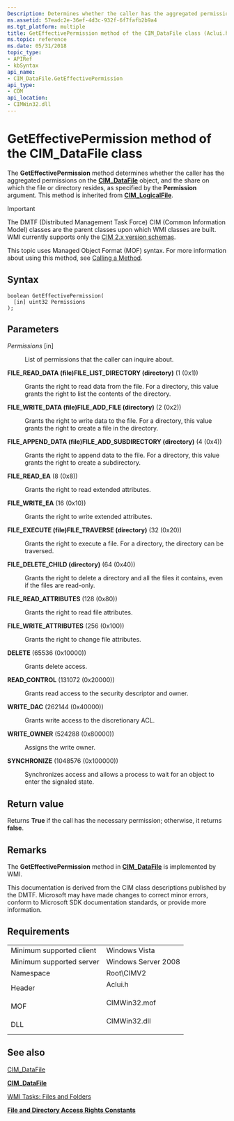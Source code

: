 ```yaml
---
Description: Determines whether the caller has the aggregated permissions on the CIM\_DataFile object, and the share on which the file or directory resides, as specified by the Permission argument. This method is inherited from CIM\_LogicalFile.
ms.assetid: 57eadc2e-36ef-4d3c-932f-6f7fafb2b9a4
ms.tgt_platform: multiple
title: GetEffectivePermission method of the CIM_DataFile class (Aclui.h)
ms.topic: reference
ms.date: 05/31/2018
topic_type: 
- APIRef
- kbSyntax
api_name: 
- CIM_DataFile.GetEffectivePermission
api_type: 
- COM
api_location: 
- CIMWin32.dll
---
```


# GetEffectivePermission method of the CIM\_DataFile class

The **GetEffectivePermission** method determines whether the caller has the aggregated permissions on the [**CIM\_DataFile**](cim-datafile.md) object, and the share on which the file or directory resides, as specified by the **Permission** argument. This method is inherited from [**CIM\_LogicalFile**](cim-logicalfile.md).

> [!IMPORTANT]
> The DMTF (Distributed Management Task Force) CIM (Common Information Model) classes are the parent classes upon which WMI classes are built. WMI currently supports only the [CIM 2.x version schemas](https://dmtf.org/standards/cim/schemas).

 

This topic uses Managed Object Format (MOF) syntax. For more information about using this method, see [Calling a Method](https://docs.microsoft.com/windows/desktop/WmiSdk/calling-a-method).

## Syntax


```mof
boolean GetEffectivePermission(
  [in] uint32 Permissions
);
```



## Parameters

<dl> <dt>

*Permissions* \[in\]
</dt> <dd>

List of permissions that the caller can inquire about.

<dt>

<span id="FILE_READ_DATA__file_FILE_LIST_DIRECTORY__directory_"></span><span id="file_read_data__file_file_list_directory__directory_"></span><span id="FILE_READ_DATA__FILE_FILE_LIST_DIRECTORY__DIRECTORY_"></span>

<span id="FILE_READ_DATA__file_FILE_LIST_DIRECTORY__directory_"></span><span id="file_read_data__file_file_list_directory__directory_"></span><span id="FILE_READ_DATA__FILE_FILE_LIST_DIRECTORY__DIRECTORY_"></span>**FILE\_READ\_DATA (file)FILE\_LIST\_DIRECTORY (directory)** (1 (0x1))


</dt> <dd>

Grants the right to read data from the file. For a directory, this value grants the right to list the contents of the directory.

</dd> <dt>

<span id="FILE_WRITE_DATA__file_FILE_ADD_FILE__directory_"></span><span id="file_write_data__file_file_add_file__directory_"></span><span id="FILE_WRITE_DATA__FILE_FILE_ADD_FILE__DIRECTORY_"></span>

<span id="FILE_WRITE_DATA__file_FILE_ADD_FILE__directory_"></span><span id="file_write_data__file_file_add_file__directory_"></span><span id="FILE_WRITE_DATA__FILE_FILE_ADD_FILE__DIRECTORY_"></span>**FILE\_WRITE\_DATA (file)FILE\_ADD\_FILE (directory)** (2 (0x2))


</dt> <dd>

Grants the right to write data to the file. For a directory, this value grants the right to create a file in the directory.

</dd> <dt>

<span id="FILE_APPEND_DATA__file_FILE_ADD_SUBDIRECTORY__directory_"></span><span id="file_append_data__file_file_add_subdirectory__directory_"></span><span id="FILE_APPEND_DATA__FILE_FILE_ADD_SUBDIRECTORY__DIRECTORY_"></span>

<span id="FILE_APPEND_DATA__file_FILE_ADD_SUBDIRECTORY__directory_"></span><span id="file_append_data__file_file_add_subdirectory__directory_"></span><span id="FILE_APPEND_DATA__FILE_FILE_ADD_SUBDIRECTORY__DIRECTORY_"></span>**FILE\_APPEND\_DATA (file)FILE\_ADD\_SUBDIRECTORY (directory)** (4 (0x4))


</dt> <dd>

Grants the right to append data to the file. For a directory, this value grants the right to create a subdirectory.

</dd> <dt>

<span id="FILE_READ_EA"></span><span id="file_read_ea"></span>

<span id="FILE_READ_EA"></span><span id="file_read_ea"></span>**FILE\_READ\_EA** (8 (0x8))


</dt> <dd>

Grants the right to read extended attributes.

</dd> <dt>

<span id="FILE_WRITE_EA"></span><span id="file_write_ea"></span>

<span id="FILE_WRITE_EA"></span><span id="file_write_ea"></span>**FILE\_WRITE\_EA** (16 (0x10))


</dt> <dd>

Grants the right to write extended attributes.

</dd> <dt>

<span id="FILE_EXECUTE__file_FILE_TRAVERSE__directory_"></span><span id="file_execute__file_file_traverse__directory_"></span><span id="FILE_EXECUTE__FILE_FILE_TRAVERSE__DIRECTORY_"></span>

<span id="FILE_EXECUTE__file_FILE_TRAVERSE__directory_"></span><span id="file_execute__file_file_traverse__directory_"></span><span id="FILE_EXECUTE__FILE_FILE_TRAVERSE__DIRECTORY_"></span>**FILE\_EXECUTE (file)FILE\_TRAVERSE (directory)** (32 (0x20))


</dt> <dd>

Grants the right to execute a file. For a directory, the directory can be traversed.

</dd> <dt>

<span id="FILE_DELETE_CHILD__directory_"></span><span id="file_delete_child__directory_"></span><span id="FILE_DELETE_CHILD__DIRECTORY_"></span>

<span id="FILE_DELETE_CHILD__directory_"></span><span id="file_delete_child__directory_"></span><span id="FILE_DELETE_CHILD__DIRECTORY_"></span>**FILE\_DELETE\_CHILD (directory)** (64 (0x40))


</dt> <dd>

Grants the right to delete a directory and all the files it contains, even if the files are read-only.

</dd> <dt>

<span id="FILE_READ_ATTRIBUTES"></span><span id="file_read_attributes"></span>

<span id="FILE_READ_ATTRIBUTES"></span><span id="file_read_attributes"></span>**FILE\_READ\_ATTRIBUTES** (128 (0x80))


</dt> <dd>

Grants the right to read file attributes.

</dd> <dt>

<span id="FILE_WRITE_ATTRIBUTES"></span><span id="file_write_attributes"></span>

<span id="FILE_WRITE_ATTRIBUTES"></span><span id="file_write_attributes"></span>**FILE\_WRITE\_ATTRIBUTES** (256 (0x100))


</dt> <dd>

Grants the right to change file attributes.

</dd> <dt>

<span id="DELETE"></span><span id="delete"></span>

<span id="DELETE"></span><span id="delete"></span>**DELETE** (65536 (0x10000))


</dt> <dd>

Grants delete access.

</dd> <dt>

<span id="READ_CONTROL"></span><span id="read_control"></span>

<span id="READ_CONTROL"></span><span id="read_control"></span>**READ\_CONTROL** (131072 (0x20000))


</dt> <dd>

Grants read access to the security descriptor and owner.

</dd> <dt>

<span id="WRITE_DAC"></span><span id="write_dac"></span>

<span id="WRITE_DAC"></span><span id="write_dac"></span>**WRITE\_DAC** (262144 (0x40000))


</dt> <dd>

Grants write access to the discretionary ACL.

</dd> <dt>

<span id="WRITE_OWNER"></span><span id="write_owner"></span>

<span id="WRITE_OWNER"></span><span id="write_owner"></span>**WRITE\_OWNER** (524288 (0x80000))


</dt> <dd>

Assigns the write owner.

</dd> <dt>

<span id="SYNCHRONIZE"></span><span id="synchronize"></span>

<span id="SYNCHRONIZE"></span><span id="synchronize"></span>**SYNCHRONIZE** (1048576 (0x100000))


</dt> <dd>

Synchronizes access and allows a process to wait for an object to enter the signaled state.

</dd> </dl> </dd> </dl>

## Return value

Returns **True** if the call has the necessary permission; otherwise, it returns **false**.

## Remarks

The **GetEffectivePermission** method in [**CIM\_DataFile**](cim-datafile.md) is implemented by WMI.

This documentation is derived from the CIM class descriptions published by the DMTF. Microsoft may have made changes to correct minor errors, conform to Microsoft SDK documentation standards, or provide more information.

## Requirements



|                                     |                                                                                         |
|-------------------------------------|-----------------------------------------------------------------------------------------|
| Minimum supported client<br/> | Windows Vista<br/>                                                                |
| Minimum supported server<br/> | Windows Server 2008<br/>                                                          |
| Namespace<br/>                | Root\\CIMV2<br/>                                                                  |
| Header<br/>                   | <dl> <dt>Aclui.h</dt> </dl>      |
| MOF<br/>                      | <dl> <dt>CIMWin32.mof</dt> </dl> |
| DLL<br/>                      | <dl> <dt>CIMWin32.dll</dt> </dl> |



## See also

<dl> <dt>

[CIM\_DataFile](geteffectivepermission-method-in-class-cim-datafile.md)
</dt> <dt>

[**CIM\_DataFile**](cim-datafile.md)
</dt> <dt>

[WMI Tasks: Files and Folders](https://docs.microsoft.com/windows/desktop/WmiSdk/wmi-tasks--files-and-folders)
</dt> <dt>

[**File and Directory Access Rights Constants**](https://docs.microsoft.com/windows/desktop/WmiSdk/file-and-directory-access-rights-constants)
</dt> </dl>

 

 




